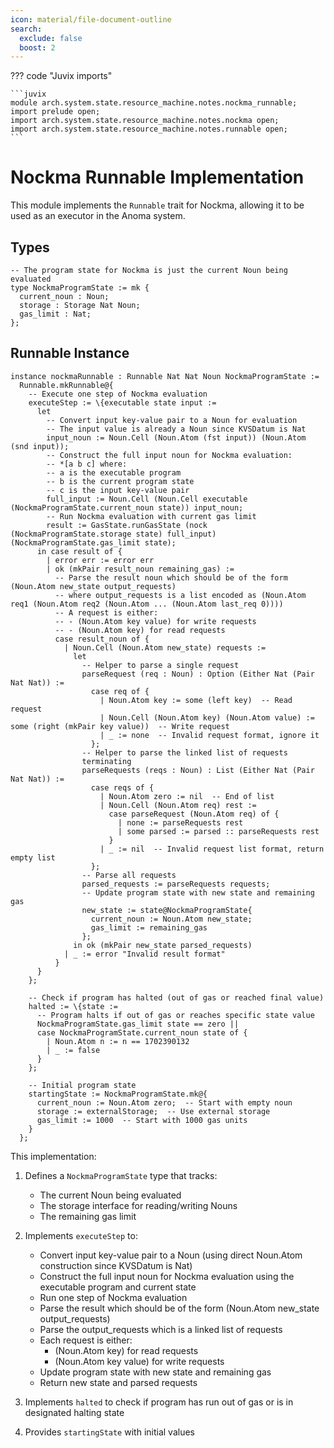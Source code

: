 ```yaml
---
icon: material/file-document-outline
search:
  exclude: false
  boost: 2
---
```


??? code "Juvix imports"

    ```juvix
    module arch.system.state.resource_machine.notes.nockma_runnable;
    import prelude open;
    import arch.system.state.resource_machine.notes.nockma open;
    import arch.system.state.resource_machine.notes.runnable open;
    ```

# Nockma Runnable Implementation

This module implements the `Runnable` trait for Nockma, allowing it to be used as an executor in the Anoma system.

## Types

```juvix
-- The program state for Nockma is just the current Noun being evaluated
type NockmaProgramState := mk {
  current_noun : Noun;
  storage : Storage Nat Noun;
  gas_limit : Nat;
};
```

## Runnable Instance

```juvix
instance nockmaRunnable : Runnable Nat Nat Noun NockmaProgramState :=
  Runnable.mkRunnable@{
    -- Execute one step of Nockma evaluation
    executeStep := \{executable state input :=
      let
        -- Convert input key-value pair to a Noun for evaluation
        -- The input value is already a Noun since KVSDatum is Nat
        input_noun := Noun.Cell (Noun.Atom (fst input)) (Noun.Atom (snd input));
        -- Construct the full input noun for Nockma evaluation:
        -- *[a b c] where:
        -- a is the executable program
        -- b is the current program state
        -- c is the input key-value pair
        full_input := Noun.Cell (Noun.Cell executable (NockmaProgramState.current_noun state)) input_noun;
        -- Run Nockma evaluation with current gas limit
        result := GasState.runGasState (nock (NockmaProgramState.storage state) full_input) (NockmaProgramState.gas_limit state);
      in case result of {
        | error err := error err
        | ok (mkPair result_noun remaining_gas) :=
          -- Parse the result noun which should be of the form (Noun.Atom new_state output_requests)
          -- where output_requests is a list encoded as (Noun.Atom req1 (Noun.Atom req2 (Noun.Atom ... (Noun.Atom last_req 0))))
          -- A request is either:
          -- - (Noun.Atom key value) for write requests
          -- - (Noun.Atom key) for read requests
          case result_noun of {
            | Noun.Cell (Noun.Atom new_state) requests :=
              let
                -- Helper to parse a single request
                parseRequest (req : Noun) : Option (Either Nat (Pair Nat Nat)) :=
                  case req of {
                    | Noun.Atom key := some (left key)  -- Read request
                    | Noun.Cell (Noun.Atom key) (Noun.Atom value) := some (right (mkPair key value))  -- Write request
                    | _ := none  -- Invalid request format, ignore it
                  };
                -- Helper to parse the linked list of requests
                terminating
                parseRequests (reqs : Noun) : List (Either Nat (Pair Nat Nat)) :=
                  case reqs of {
                    | Noun.Atom zero := nil  -- End of list
                    | Noun.Cell (Noun.Atom req) rest :=
                      case parseRequest (Noun.Atom req) of {
                        | none := parseRequests rest
                        | some parsed := parsed :: parseRequests rest
                      }
                    | _ := nil  -- Invalid request list format, return empty list
                  };
                -- Parse all requests
                parsed_requests := parseRequests requests;
                -- Update program state with new state and remaining gas
                new_state := state@NockmaProgramState{
                  current_noun := Noun.Atom new_state;
                  gas_limit := remaining_gas
                };
              in ok (mkPair new_state parsed_requests)
            | _ := error "Invalid result format"
          }
      }
    };

    -- Check if program has halted (out of gas or reached final value)
    halted := \{state :=
      -- Program halts if out of gas or reaches specific state value
      NockmaProgramState.gas_limit state == zero ||
      case NockmaProgramState.current_noun state of {
        | Noun.Atom n := n == 1702390132
        | _ := false
      }
    };

    -- Initial program state
    startingState := NockmaProgramState.mk@{
      current_noun := Noun.Atom zero;  -- Start with empty noun
      storage := externalStorage;  -- Use external storage
      gas_limit := 1000  -- Start with 1000 gas units
    }
  };
```

This implementation:

1. Defines a `NockmaProgramState` type that tracks:
   - The current Noun being evaluated
   - The storage interface for reading/writing Nouns
   - The remaining gas limit

2. Implements `executeStep` to:
   - Convert input key-value pair to a Noun (using direct Noun.Atom construction since KVSDatum is Nat)
   - Construct the full input noun for Nockma evaluation using the executable program and current state
   - Run one step of Nockma evaluation
   - Parse the result which should be of the form (Noun.Atom new_state output_requests)
   - Parse the output_requests which is a linked list of requests
   - Each request is either:
     - (Noun.Atom key) for read requests
     - (Noun.Atom key value) for write requests
   - Update program state with new state and remaining gas
   - Return new state and parsed requests

3. Implements `halted` to check if program has run out of gas or is in designated halting state

4. Provides `startingState` with initial values
